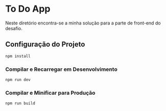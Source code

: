# To Do App

Neste diretório encontra-se a minha solução para a parte de front-end do desafio.

## Configuração do Projeto

```sh
npm install
```

### Compilar e Recarregar em Desenvolvimento

```sh
npm run dev
```

### Compilar e Minificar para Produção

```sh
npm run build
```
